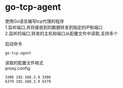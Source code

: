 # go-tcp-agent
使用Go语言编写tcp代理的程序  
1.监听端口,并将接收到的数据转发到指定的IP和端口  
2.监听的端口,转发的主机和端口从配置文件中读取,支持多个  

启动命令
```shell
go-tcp-agent
```
读取的配置文件格式  
proxy.config
```shell
3306 192.168.3.9 3306
6379 192.168.3.9 6379
```
